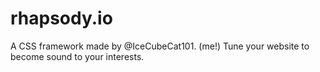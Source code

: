 # rhapsody.io
A CSS framework made by @IceCubeCat101. (me!) Tune your website to become sound to your interests.
